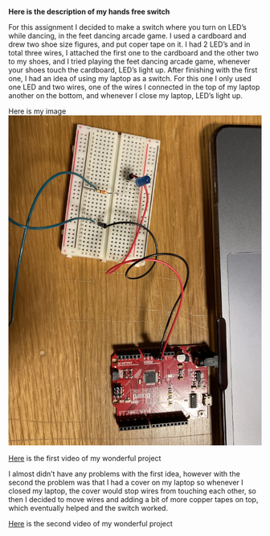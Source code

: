 **Here is the description of my hands free switch**

For this assignment I decided to make a switch where you turn on LED’s while dancing, in the feet dancing arcade game. I used a cardboard and drew two shoe size figures, and put coper tape on it. I had 2 LED’s and in total three wires, I attached the first one to the cardboard and the other two to my shoes, and I tried playing the feet dancing arcade game, whenever your shoes touch the cardboard, LED’s light up.
After finishing with the first one, I had an idea of using my laptop as a switch. For this one I only used one LED and two wires, one of the wires I connected in the top of my laptop another on the bottom, and whenever I close my laptop, LED’s light up. 

Here is my image
![](handsfreeswitch.png)

[Here](https://youtu.be/Ed8VjfYeGWE) is the first video of my wonderful project

I almost didn’t have any problems with the first idea, however with the second the problem was that I had a cover on my laptop so whenever I closed my laptop, the cover would stop wires from touching each other, so then I decided to move wires and adding a bit of more copper tapes on top, which eventually helped and the switch worked. 

[Here](https://youtu.be/HNtE616FWMY) is the second video of my wonderful project
